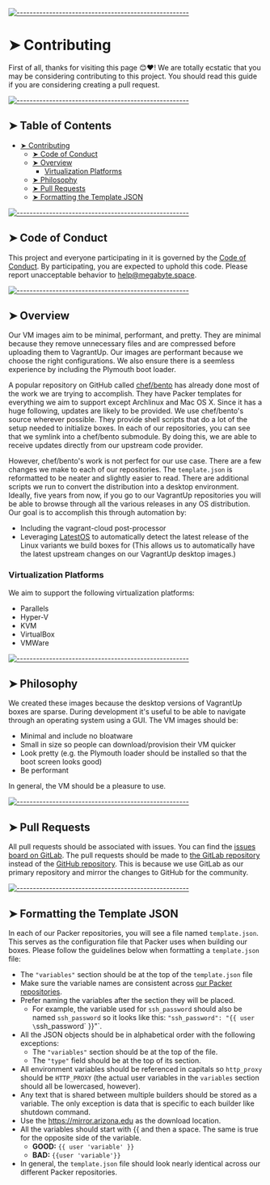 <!-- ⚠️ This README has been generated from the file(s) "./modules/docs/blueprint-contributing.md" ⚠️-->
[![-----------------------------------------------------](https://raw.githubusercontent.com/andreasbm/readme/master/assets/lines/aqua.png)](#contributing)

# ➤ Contributing

First of all, thanks for visiting this page 😊❤️! We are totally ecstatic that you may be considering contributing to this project. You should read this guide if you are considering creating a pull request.


[![-----------------------------------------------------](https://raw.githubusercontent.com/andreasbm/readme/master/assets/lines/aqua.png)](#table-of-contents)

## ➤ Table of Contents

* [➤ Contributing](#-contributing)
	* [➤ Code of Conduct](#-code-of-conduct)
	* [➤ Overview](#-overview)
		* [Virtualization Platforms](#virtualization-platforms)
	* [➤ Philosophy](#-philosophy)
	* [➤ Pull Requests](#-pull-requests)
	* [➤ Formatting the Template JSON](#-formatting-the-template-json)

[![-----------------------------------------------------](https://raw.githubusercontent.com/andreasbm/readme/master/assets/lines/aqua.png)](#code-of-conduct)

## ➤ Code of Conduct

This project and everyone participating in it is governed by the [Code of Conduct](https://github.com/atom/atom/blob/master/CODE_OF_CONDUCT.md). By participating, you are expected to uphold this code. Please report unacceptable behavior to [help@megabyte.space](mailto:help@megabyte.space).


[![-----------------------------------------------------](https://raw.githubusercontent.com/andreasbm/readme/master/assets/lines/aqua.png)](#overview)

## ➤ Overview

Our VM images aim to be minimal, performant, and pretty. They are minimal because they remove unnecessary files and are compressed before uploading them to VagrantUp. Our images are performant because we choose the right configurations. We also ensure there is a seemless experience by including the Plymouth boot loader.

A popular repository on GitHub called [chef/bento](https://github.com/chef/bento/tree/master/packer_templates) has already done most of the work we are trying to accomplish. They have Packer templates for everything we aim to support except Archlinux and Mac OS X. Since it has a huge following, updates are likely to be provided. We use chef/bento's source wherever possible. They provide shell scripts that do a lot of the setup needed to initialize boxes. In each of our repositories, you can see that we symlink into a chef/bento submodule. By doing this, we are able to receive updates directly from our upstream code provider.

However, chef/bento's work is not perfect for our use case. There are a few changes we make to each of our repositories. The `template.json` is reformatted to be neater and slightly easier to read. There are additional scripts we run to convert the distribution into a desktop environment. Ideally, five years from now, if you go to our VagrantUp repositories you will be able to browse through all the various releases in any OS distribution. Our goal is to accomplish this through automation by:

* Including the vagrant-cloud post-processor
* Leveraging [LatestOS](https://pypi.org/project/latestos/) to automatically detect the latest release of the Linux variants we build boxes for (This allows us to automatically have the latest upstream changes on our VagrantUp desktop images.)

### Virtualization Platforms

We aim to support the following virtualization platforms:

* Parallels
* Hyper-V
* KVM
* VirtualBox
* VMWare


[![-----------------------------------------------------](https://raw.githubusercontent.com/andreasbm/readme/master/assets/lines/aqua.png)](#philosophy)

## ➤ Philosophy

We created these images because the desktop versions of VagrantUp boxes are sparse. During development it's useful to be able to navigate through an operating system using a GUI. The VM images should be:

* Minimal and include no bloatware
* Small in size so people can download/provision their VM quicker
* Look pretty (e.g. the Plymouth loader should be installed so that the boot screen looks good)
* Be performant

In general, the VM should be a pleasure to use.


[![-----------------------------------------------------](https://raw.githubusercontent.com/andreasbm/readme/master/assets/lines/aqua.png)](#pull-requests)

## ➤ Pull Requests

All pull requests should be associated with issues. You can find the [issues board on GitLab](https://gitlab.com/megabyte-space/packer/Base-CentOS-Desktop/-/issues). The pull requests should be made to [the GitLab repository](https://gitlab.com/megabyte-space/packer/Base-CentOS-Desktop) instead of the [GitHub repository](https://github.com/ProfessorManhattan/packer-Base-CentOS-Desktop). This is because we use GitLab as our primary repository and mirror the changes to GitHub for the community.


[![-----------------------------------------------------](https://raw.githubusercontent.com/andreasbm/readme/master/assets/lines/aqua.png)](#formatting-the-template-json)

## ➤ Formatting the Template JSON

In each of our Packer repositories, you will see a file named `template.json`. This serves as the configuration file that Packer uses when building our boxes. Please follow the guidelines below when formatting a `template.json` file:

* The `"variables"` section should be at the top of the `template.json` file
* Make sure the variable names are consistent across [our Packer repositories](https://gitlab.com/megabyte-space/packer).
* Prefer naming the variables after the section they will be placed.
	* For example, the variable used for `ssh_password` should also be named `ssh_password` so it looks like this: `"ssh_password": "{{ user \`ssh_password\` }}"`.
* All the JSON objects should be in alphabetical order with the following exceptions:
	* The `"variables"` section should be at the top of the file.
	* The `"type"` field should be at the top of its section.
* All environment variables should be referenced in capitals so `http_proxy` should be `HTTP_PROXY` (the actual user variables in the `variables` section should all be lowercased, however).
* Any text that is shared between multiple builders should be stored as a variable. The only exception is data that is specific to each builder like shutdown command.
* Use the https://mirror.arizona.edu as the download location.
* All the variables should start with {{ and then a space. The same is true for the opposite side of the variable.
	* **GOOD:** `{{ user 'variable' }}`
	* **BAD:** `{{user 'variable'}}`
* In general, the `template.json` file should look nearly identical across our different Packer repositories.

